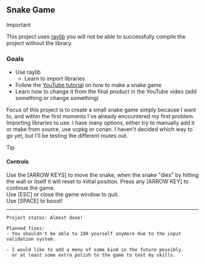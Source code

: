 ## Snake Game

> [!IMPORTANT]  
> This project uses [raylib](https://github.com/raysan5/raylib) you will not be able to successfully compile the project without the library.

### Goals
- Use raylib
  - Learn to import libraries
- Follow the [YouTube tutorial](https://youtu.be/LGqsnM_WEK4?si=SsRK6Q5oAe8VNbuw) on how to make a snake game
- Learn how to change it from the final product in the YouTube video (add something or change something)

Focus of this project is to create a small snake game simply because I want to, and within the first moments I've already encountered
my first problem. Importing libraries to use. I have many options, either try to manually add it or make from source, use vcpkg or conan.
I haven't decided which way to go yet, but I'll be testing the different routes out.

> [!TIP] 
> #### Controls
> Use the [ARROW KEYS] to move the snake, when the snake "dies" 
by hitting the wall or itself it will reset to initial position. Press any [ARROW KEY] to continue the game.  
Use [ESC] or close the game window to quit.  
Use [SPACE] to boost!

---

```
Project status: Almost done!

Planned fixes: 
- You shouldn't be able to 180 yourself anymore due to the input validation system.

- I would like to add a menu of some kind in the future possibly.
  or at least some extra polish to the game to test my skills.
```
